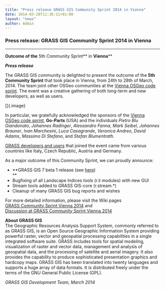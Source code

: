 ```yaml
---
title: "Press release GRASS GIS Community Sprint 2014 in Vienna"
date: 2014-03-28T11:36:11+01:00
layout: "news"
author: Admin
---
```


### Press release: GRASS GIS Community Sprint 2014 in Vienna

------------------------------------------------------------------------

**Outcome of the** 5th Community Sprint** in **Vienna****

***Press release***

The GRASS GIS community is delighted to present the outcome of the **5th
Community Sprint** that took place in Vienna, from 24th to 28th of
March, 2014. The team joint other OSGeo communities at the [Vienna OSGeo
code sprint](http://vienna2014.sprint.osgeo.org/). The event was a
creative gathering of both long-term and new developers, as well as
users.

[]{.image}

In particular, we gratefully acknowledged the sponsors of the [Vienna
OSGeo code sprint](http://vienna2014.sprint.osgeo.org/), **Go-Parts**
(USA) and the individuals *Pietro Blu Giandonato*, *Johannes Radinger*,
*Alessandro Fanna*, *Mark Seibel*, *Johannes Brauner*, *Ivan
Marchesini*, *Luca Casagrande*, *Veronica Andreo*, *David Adams*,
*Massimo Di Stefano*, and *Stefan Blumentrath*.

[GRASS developers and
users](http://wiki.osgeo.org/wiki/Vienna_Code_Sprint_2014#Participants)
that joined the event came from various countries like Italy, Czech
Republic, Austria and Germany.

As a major outcome of this Community Sprint, we can proudly announce:

-   **GRASS GIS 7 beta 1 release (see
    [here](http://trac.osgeo.org/grass/wiki/Release/7.0.0beta-News))\
    **
-   Bugfixing of all Landscape Indices tools (r.li modules) with new GUI
-   Stream tools added to GRASS GIS-core (r.stream.\*)
-   Cleanup of many GRASS GIS bug reports and wishes

For more detailed information, please visit the Wiki pages\
[GRASS Community Sprint Vienna
2014](http://grasswiki.osgeo.org/wiki/GRASS_Community_Sprint_Vienna_2014)
and\
[Discussion at GRASS Community Sprint Vienna
2014](http://grasswiki.osgeo.org/wiki/Talk:GRASS_Community_Sprint_Vienna_2014)

**About GRASS GIS**\
The Geographic Resources Analysis Support System, commonly referred to
as GRASS GIS, is an Open Source Geographic Information System providing
powerful raster, vector and geospatial processing capabilities in a
single integrated software suite. GRASS includes tools for spatial
modeling, visualization of raster and vector data, management and
analysis of geospatial data, and the processing of satellite and aerial
imagery. It also provides the capability to produce sophisticated
presentation graphics and hardcopy maps. GRASS GIS has been translated
into twenty languages and supports a huge array of data formats. It is
distributed freely under the terms of the GNU General Public License
(GPL).

*GRASS GIS Development Team, March 2014*

